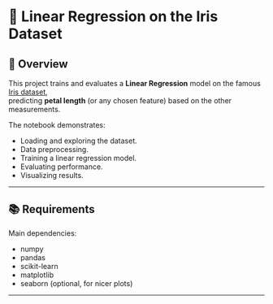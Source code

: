 # 🌸 Linear Regression on the Iris Dataset

## 📌 Overview
This project trains and evaluates a **Linear Regression** model on the famous [Iris dataset](https://archive.ics.uci.edu/ml/datasets/iris),  
predicting **petal length** (or any chosen feature) based on the other measurements.

The notebook demonstrates:
- Loading and exploring the dataset.
- Data preprocessing.
- Training a linear regression model.
- Evaluating performance.
- Visualizing results.

---

## 📚 Requirements
Main dependencies:
- numpy
- pandas
- scikit-learn
- matplotlib
- seaborn (optional, for nicer plots)
---
